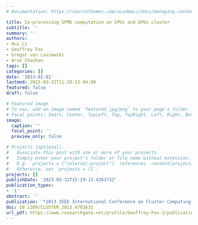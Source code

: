 ```yaml
---
# Documentation: https://sourcethemes.com/academic/docs/managing-content/

title: Co-processing SPMD computation on CPUs and GPUs cluster
subtitle: ''
summary: ''
authors:
- Hui Li
- Geoffrey Fox
- Gregor von Laszewski
- Arun Chauhan
tags: []
categories: []
date: '2013-01-01'
lastmod: 2023-03-31T11:29:13-04:00
featured: false
draft: false

# Featured image
# To use, add an image named `featured.jpg/png` to your page's folder.
# Focal points: Smart, Center, TopLeft, Top, TopRight, Left, Right, BottomLeft, Bottom, BottomRight.
image:
  caption: ''
  focal_point: ''
  preview_only: false

# Projects (optional).
#   Associate this post with one or more of your projects.
#   Simply enter your project's folder or file name without extension.
#   E.g. `projects = ["internal-project"]` references `content/project/deep-learning/index.md`.
#   Otherwise, set `projects = []`.
projects: []
publishDate: '2023-03-31T15:29:13.426373Z'
publication_types:
- '1'
abstract: ''
publication: '*2013 IEEE International Conference on Cluster Computing (CLUSTER)*'
doi: 10.1109/CLUSTER.2013.6702632
url_pdf: https://www.researchgate.net/profile/Geoffrey-Fox-2/publication/261430622_Co-processing_SPMD_computation_on_CPUs_and_GPUs_cluster/links/5899b348a6fdcc32dbde9c03/Co-processing-SPMD-computation-on-CPUs-and-GPUs-cluster.pdf
---
```

